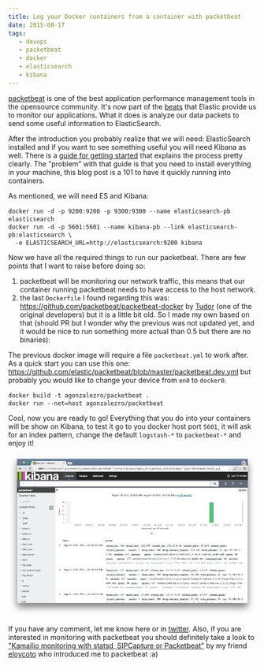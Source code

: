 ```yaml
---
title: Log your Docker containers from a container with packetbeat
date: 2015-08-17
tags:
   - devops
   - packetbeat
   - docker
   - elasticsearch
   - kibana
---
```


[packetbeat](https://github.com/elastic/packetbeat) is one of the best
application performance management tools in the opensource community. It's now
part of the [beats](https://www.elastic.co/products/beats) that Elastic provide
us to monitor our applications. What it does is analyze our data packets to
send some useful information to ElasticSearch.

After the introduction you probably realize that we will need: ElasticSearch
installed and if you want to see something useful you will need Kibana as well.
There is a [guide for getting
started](https://www.elastic.co/guide/en/beats/packetbeat/current/packetbeat-getting-started.html)
that explains the process pretty clearly. The "problem" with that guide is that
you need to install everything in your machine, this blog post is a 101 to have
it quickly running into containers.

As mentioned, we will need ES and Kibana:

    docker run -d -p 9200:9200 -p 9300:9300 --name elasticsearch-pb elasticsearch
    docker run -d -p 5601:5601 --name kibana-pb --link elasticsearch-pb:elasticsearch \
      -e ELASTICSEARCH_URL=http://elasticsearch:9200 kibana

Now we have all the required things to run our packetbeat. There are few points
that I want to raise before doing so:

1. packetbeat will be monitoring our network traffic, this means that our
   container running packetbeat needs to have access to the host network.
2. the last `Dockerfile` I found regarding this was:
   https://github.com/packetbeat/packetbeat-docker by
   [Tudor](https://twitter.com/tudor_g) (one of the original developers) but
   it is a little bit old. So I made my own based on that (should PR but I
   wonder why the previous was not updated yet, and it would be nice to run
   something more actual than 0.5 but there are no binaries):

<script src="https://gist.github.com/agonzalezro/3405735989c967c11ff8.js"></script>

The previous docker image will require a file `packetbeat.yml` to work after.
As a quick start you can use this one:
https://github.com/elastic/packetbeat/blob/master/packetbeat.dev.yml but
probably you would like to change your device from `en0` to `docker0`.

    docker build -t agonzalezro/packetbeat .
    docker run --net=host agonzalezro/packetbeat

Cool, now you are ready to go! Everything that you do into your containers will
be show on Kibana, to test it go to you docker host port `5601`, it will ask
for an index pattern, change the default `logstash-*` to `packetbeat-*` and
enjoy it!

[![kibana-screenshot](/packetbeat/kibana-thumb.png)](/packetbeat/kibana.png)

If you have any comment, let me know here or in
[twitter](http://twitter.com/agonzalezro). Also, if you are interested in
monitoring with packetbeat you should definitely take a look to ["Kamailio
monitoring with statsd, SIPCapture or
Packetbeat"](http://acalustra.com/how-can-i-monitor-my-voip-application.html)
by my friend [eloycoto](http://twitter.com/eloycoto) who introduced me to
packetbeat :a)
